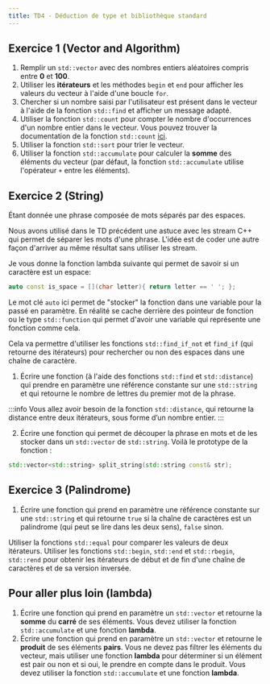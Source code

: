 ```yaml
---
title: TD4 - Déduction de type et bibliothèque standard
---
```


## Exercice 1 (Vector and Algorithm)

1. Remplir un `std::vector` avec des nombres entiers aléatoires compris entre **0** et **100**.
2. Utiliser les **itérateurs** et les méthodes `begin` et `end` pour afficher les valeurs du vecteur à l'aide d'une boucle `for`.
3. Chercher si un nombre saisi par l'utilisateur est présent dans le vecteur à l'aide de la fonction `std::find` et afficher un message
   adapté.
4. Utiliser la fonction `std::count` pour compter le nombre d'occurrences d'un nombre entier dans le vecteur.
Vous pouvez trouver la documentation de la fonction `std::count` [ici](https://en.cppreference.com/w/cpp/algorithm/count).
1. Utiliser la fonction `std::sort` pour trier le vecteur.
2. Utiliser la fonction `std::accumulate` pour calculer la **somme** des éléments du vecteur (par défaut, la fonction `std::accumulate` utilise l'opérateur `+` entre les éléments).

## Exercice 2 (String)

Étant donnée une phrase composée de mots séparés par des espaces.

Nous avons utilisé dans le TD précédent une astuce avec les stream C++ qui permet de séparer les mots d'une phrase. L'idée est de coder une autre façon d'arriver au même résultat sans utiliser les stream.

Je vous donne la fonction lambda suivante qui permet de savoir si un caractère est un espace:
```cpp
auto const is_space = [](char letter){ return letter == ' '; };
```

Le mot clé `auto` ici permet de "stocker" la fonction dans une variable pour la passé en paramètre. En réalité se cache derrière des pointeur de fonction ou le type `std::function` qui permet d'avoir une variable qui représente une fonction comme cela. 

Cela va permettre d'utiliser les fonctions `std::find_if_not` et `find_if` (qui retourne des itérateurs) pour rechercher ou non des espaces dans une chaîne de caractère.

1. Écrire une fonction (à l'aide des fonctions `std::find` et `std::distance`) qui prendre en paramètre une référence constante sur une `std::string` et qui retourne le nombre de lettres du premier mot de la phrase.

:::info
Vous allez avoir besoin de la fonction `std::distance`, qui retourne la distance entre deux itérateurs, sous forme d’un nombre entier.
:::

2. Écrire une fonction qui permet de découper la phrase en mots et de les stocker dans un `std::vector` de `std::string`.
Voilà le prototype de la fonction :

```cpp
std::vector<std::string> split_string(std::string const& str);
```

## Exercice 3 (Palindrome)

1. Écrire une fonction qui prend en paramètre une référence constante sur une `std::string` et qui retourne `true` si la chaîne de caractères est un palindrome (qui peut se lire dans les deux sens), `false` sinon.

Utiliser la fonctions `std::equal` pour comparer les valeurs de deux itérateurs.
Utiliser les fonctions `std::begin`, `std::end`  et `std::rbegin`, `std::rend` pour obtenir les itérateurs de début et de fin d'une chaîne de caractères et de sa version inversée.

## Pour aller plus loin (lambda)

1. Écrire une fonction qui prend en paramètre un `std::vector` et retourne la **somme** du **carré** de ses éléments. Vous devez utiliser la fonction `std::accumulate` et une fonction **lambda**.
2. Écrire une fonction qui prend en paramètre un `std::vector` et retourne le **produit** de ses éléments **pairs**. Vous ne devez pas filtrer les éléments du vecteur, mais utiliser une fonction **lambda** pour déterminer si un élément est pair ou non et si oui, le prendre en compte dans le produit. Vous devez utiliser la fonction `std::accumulate` et une fonction **lambda**.